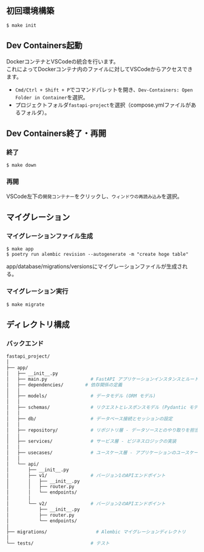 ## 初回環境構築
```
$ make init
```

## Dev Containers起動
DockerコンテナとVSCodeの統合を行います。<br>
これによってDockerコンテナ内のファイルに対してVSCodeからアクセスできます。

- `Cmd/Ctrl + Shift + P`でコマンドパレットを開き、`Dev-Containers: Open Folder in Container`を選択。
- プロジェクトフォルダ`fastapi-project`を選択（compose.ymlファイルがあるフォルダ）。

## Dev Containers終了・再開
### 終了
```
$ make down
```
### 再開
VSCode左下の`開発コンテナー`をクリックし、`ウィンドウの再読み込み`を選択。

## マイグレーション
### マイグレーションファイル生成
```
$ make app
$ poetry run alembic revision --autogenerate -m "create hoge table"
```

app/database/migrations/versionsにマイグレーションファイルが生成される。

### マイグレーション実行
```
$ make migrate
```

## ディレクトリ構成
### バックエンド
```bash
fastapi_project/
│
├── app/
│   ├── __init__.py
│   ├── main.py                # FastAPI アプリケーションインスタンスとルートルーターの設定
│   ├── dependencies/        # 依存関係の定義
│   │
│   ├── models/                # データモデル (ORM モデル)
│   │
│   ├── schemas/               # リクエストとレスポンスモデル (Pydantic モデル)
│   │
│   ├── db/                    # データベース接続とセッションの設定
│   │
│   ├── repository/            # リポジトリ層 - データソースとのやり取りを担当
│   │
│   ├── services/              # サービス層 - ビジネスロジックの実装
│   │
│   ├── usecases/              # ユースケース層 - アプリケーションのユースケースを管理
│   │
│   └── api/
│       ├── __init__.py
│       ├── v1/                # バージョン1のAPIエンドポイント
│       │   ├── __init__.py
│       │   ├── router.py
│       │   └── endpoints/
│       │
│       └── v2/                # バージョン2のAPIエンドポイント
│           ├── __init__.py
│           ├── router.py
│           └── endpoints/
│
├── migrations/                  # Alembic マイグレーションディレクトリ
│
└── tests/                     # テスト

```
